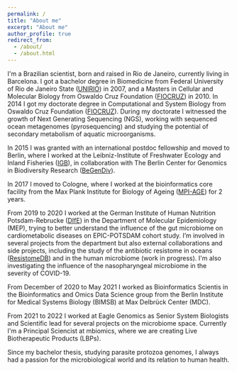 ```yaml
---
permalink: /
title: "About me"
excerpt: "About me"
author_profile: true
redirect_from: 
  - /about/
  - /about.html
---
```


  I'm a Brazilian scientist, born and raised in Rio de Janeiro, currently living in Barcelona. I got a bachelor degree in Biomedicine from Federal University of Rio de Janeiro State ([UNIRIO](http://www.unirio.br/)) in 2007, and a Masters in Cellular and Molecular Biology from Oswaldo Cruz Foundation ([FIOCRUZ](https://portal.fiocruz.br/en)) in 2010. In 2014 I got my doctorate degree in Computational and System Biology from Oswaldo Cruz Foundation ([FIOCRUZ](https://portal.fiocruz.br/en)). During my doctorate I witnessed the growth of Next Generating Sequencing (NGS), working with sequenced ocean metagenomes (pyrosequencing) and studying the potential of secondary metabolism of aquatic microorganisms.
  
  In 2015 I was granted with an international postdoc fellowship and moved to Berlin, where I worked at the Leibniz-Institute of Freshwater Ecology and Inland Fisheries ([IGB](https://www.igb-berlin.de/en)), in collaboration with The Berlin Center for Genomics in Biodiversity Research ([BeGenDiv](https://begendiv.de/])). 
  
  In 2017 I moved to Cologne, where I worked at the bioinformatics core facility from the Max Plank Institute for Biology of Ageing ([MPI-AGE](https://www.age.mpg.de/)) for 2 years. 
  
  From 2019 to 2020 I worked at the German Institute of Human Nutrition Potsdam-Rebrucke ([DIfE](http://www.dife.de/)) in the Department of Molecular Epidemiology (MEP), trying to better understand the influence of the gut microbiome on cardiometabolic diseases on EPIC-POTSDAM cohort study. I’m involved in several projects from the department but also external collaborations and side projects, including the study of the antibiotic resistome in oceans ([ResistomeDB](https://resistomedb.com/)) and in the human microbiome (work in progress). I'm also investigating the influence of the nasopharyngeal microbiome in the severity of COVID-19.  
  
  From December of 2020 to May 2021 I worked as Bioinformatics Scientis in the Bioinformatics and Omics Data Science group from the Berlin Institute for Medical Systems Biology (BIMSB) at Max Delbrück Center (MDC).
  
  From 2021 to 2022 I worked at Eagle Genomics as Senior System Biologists and Scientific lead for several projects on the microbiome space. Currently I'm a Principal Sciencist at mbiomics, where we are creating Live Biotherapeutic Products (LBPs).
  
  Since my bachelor thesis, studying parasite protozoa genomes, I always had a passion for the microbiological world and its relation to human health. 
